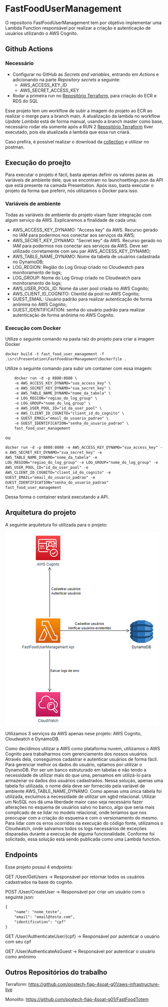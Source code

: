 # FastFoodUserManagement

O repositorio FastFoodUserManagement tem por objetivo implementar uma Lambda Function responsável por realizar a criação e autenticação de usuários utilizando o AWS Cognito.

## Github Actions
### Necessário
* Configurar no GitHub as *Secrets and variables*, entrando em *Actions* e adicionando na parte *Repository secrets* a seguinte:
  * AWS_ACCESS_KEY_ID 
  * AWS_SECRET_ACCESS_KEY
* Rodar a primeira run no [Repositório Terraform](https://github.com/postech-fiap-4soat-g01/aws-infrastructure-live), para criação do ECR e RDS do SQL

Esse projeto tem um workflow de subir a imagem do projeto ao ECR ao realizar o merge para a branch main.
A atualização da lambda no workflow *Update Lambda* está de forma manual, usando a branch master como base, necessário rodar ela somente após a RUN 2 [Repositório Terraform](https://github.com/postech-fiap-4soat-g01/aws-infrastructure-live) tiver executado, pois ela atualizada a lambda que essa run criará.

Caso prefira, é possível realizar o download da [collection](https://github.com/postech-fiap-4soat-g01/FastFoodTotem/blob/main/FastFoodTotem%20-%20Jornada%20dos%20Usu%C3%A1rios.postman_collection.json) e utilizar no postman.

## Execução do proejto
Para executar o projeto é fácil, basta apenas definir os valores paras as variáveis de ambiente dele, que se encontram no launchsettings.json da API que está presente na camada Presentation.
Após isso, basta executar o projeto da forma que preferir, nós utilizamos o Docker para isso.

### Variáveis de ambiente
Todas as variáveis de ambiente do projeto visam fazer integração com algum serviço da AWS. Explicaremos a finalidade de cada uma:

- AWS_ACCESS_KEY_DYNAMO: "Access key" da AWS. Recurso gerado no IAM para podermos nos conectar aos serviços da AWS;
- AWS_SECRET_KEY_DYNAMO: "Secret key" da AWS. Recurso gerado no IAM para podermos nos conectar aos serviços da AWS. Deve ser utilizado corretamente com seu par AWS_ACCESS_KEY_DYNAMO;
- AWS_TABLE_NAME_DYNAMO: Nome da tabela de usuários cadastrada no DynamoDB;
- LOG_REGION: Região do Log Group criado no Cloudwatch para monitoramento de logs;
- LOG_GROUP: Nome do Log Group criado no Cloudwatch para monitoramento de logs;
- AWS_USER_POOL_ID: Nome da user pool criada no AWS Cognito;
- AWS_CLIENT_ID_COGNITO: ClientId da pool no AWS Cognito;
- GUEST_EMAIL: Usuário padrão para realizar autenticação de forma anônima no AWS Cognito;
- GUEST_IDENTIFICATION: senha do usuário padrão para realizar autenticação de forma anônima no AWS Cognito.

### Execução com Docker

Utilize o seguinte comando na pasta raiz do projeto para criar a imagem Docker

```
docker build -t fast_food_user_management -f .\src\Presentation\FastFoodUserManagement\Dockerfile .
```

Utilize o seguinte comando para subir um container com essa imagem:

```
	docker run -d -p 8080:8080 \
	-e AWS_ACCESS_KEY_DYNAMO="sua_access_key" \
	-e AWS_SECRET_KEY_DYNAMO="sua_secret_key" \
	-e AWS_TABLE_NAME_DYNAMO="nome_da_tabela" \
	-e LOG_REGION="regiao_do_log_group" \
	-e LOG_GROUP="nome_do_log_group" \
	-e AWS_USER_POOL_ID="id_da_user_pool" \
	-e AWS_CLIENT_ID_COGNITO="client_id_do_cognito" \
	-e GUEST_EMAIL="email_do_usuario_padrao" \
	-e GUEST_IDENTIFICATION="senha_do_usuario_padrao" \
	fast_food_user_management
```

ou 

```
docker run -d -p 8080:8080 -e AWS_ACCESS_KEY_DYNAMO="sua_access_key" -e AWS_SECRET_KEY_DYNAMO="sua_secret_key" -e AWS_TABLE_NAME_DYNAMO="nome_da_tabela" -e LOG_REGION="regiao_do_log_group" -e LOG_GROUP="nome_do_log_group" -e AWS_USER_POOL_ID="id_da_user_pool" -e AWS_CLIENT_ID_COGNITO="client_id_do_cognito" -e GUEST_EMAIL="email_do_usuario_padrao" -e GUEST_IDENTIFICATION="senha_do_usuario_padrao" fast_food_user_management
```

Dessa forma o container estará executando a API.

## Arquitetura do projeto
A seguinte arquitetura foi utilizada para o projeto:

![Texto Alternativo](./images/ArqLambda.png)

Utilizamos 3 serviços da AWS apenas nese projeto: AWS Cognito, Cloudwatch e DynamoDB.

Como decidimos utilizar a AWS como plataforma nuvem, utilizamos o AWS Cognito para trabalharmos com gerenciamento dos nossos usuários. Através dela, conseguimos cadastrar e autenticar usuários de forma fácil.
Para gerenciar melhor os dados do usuário, optamos por utilizar o DynamoDB. Por ser um banco estruturado em tabelas e não tendo a necessidade de utilizar mais do que uma, pensamos em utilizá-lo para armazenar os dados dos usuários cadastrados. Nessa solução, apenas uma tabela foi utilizada, o nome dela deve ser fornecido pela variável de ambiente AWS_TABLE_NAME_DYNAMO. Como apenas uma única tabela foi utilizada, excluímos a necessidade de utilizar um sgbd relacional. Utilizar um NoSQL nos dá uma liberdade maior caso seja necessário fazer alterações no esquema de usuários salvo no banco, algo que seria mais complicado de se lidar no modelo relacional, onde teríamos que nos preocupar com a criação do esquema e com o versionamento do mesmo.
Para lidar com os erros ocorridos na execução do código fonte, utilizamos o Cloudwatch, onde salvamos todos os logs necessários de exceções disparadas durante a execução de alguma funcionalidade.
Conforme foi solicitado, essa solução está sendo publicada como uma Lambda function.

## Endpoints

Esse projeto possui 4 endpoints:

GET /User/GetUsers -> Responsável por retornar todos os usuários cadastrados na base do cognito.

POST /User/CreateUser -> Responsável por criar um usuário com o seguinte json:
```
{
	"name": "nome_teste",
	"email": "email@teste.com",
	"identification": "cpf"
}
```

GET /User/AuthenticateUser/{cpf} -> Responsável por autenticar o usuário com seu cpf

GET /User/AuthenticateAsGuest -> Responsável por autenticar o usuário como anônimo

## Outros Repositórios do trabalho

Terraform: https://github.com/postech-fiap-4soat-g01/aws-infrastructure-live

Monolito: https://github.com/postech-fiap-4soat-g01/FastFoodTotem
